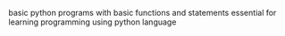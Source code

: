basic python programs with basic functions and statements essential for learning programming using python language
